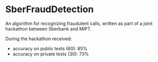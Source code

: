 # SberFraudDetection
An algorithm for recognizing fraudulent calls, written as part of a joint hackathon between Sberbank and MIPT.

During the hackathon received:
* accuracy on public tests (60): 85%
* accuracy on private tests (30): 73%
